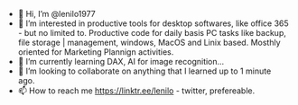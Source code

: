 - 👋 Hi, I’m @lenilo1977
- 👀 I’m interested in productive tools for desktop softwares, like office 365 - but no limited to. Productive code for daily basis PC tasks like backup, file storage | management, windows, MacOS and Linix based. Mosthly oriented for Marketing Plannign activities.
- 🌱 I’m currently learning DAX, AI for image recognition...
- 💞️ I’m looking to collaborate on anything that I learned up to 1 minute ago.
- 📫 How to reach me https://linktr.ee/lenilo - twitter, prefereable.

<!---
lenilo1977/lenilo1977 is a ✨ special ✨ repository because its `README.md` (this file) appears on your GitHub profile.
You can click the Preview link to take a look at your changes.
--->
